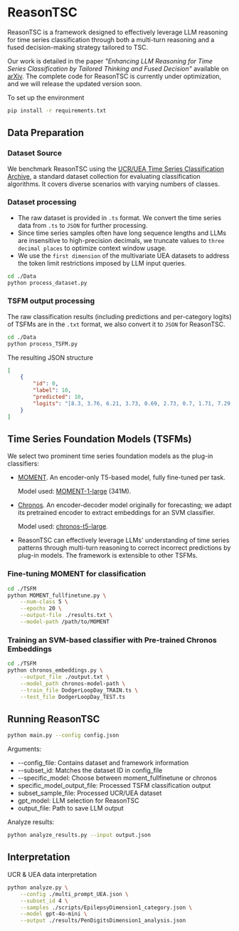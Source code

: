 # ReasonTSC
ReasonTSC is a framework designed to effectively leverage LLM reasoning for time series classification through both a multi-turn reasoning and a fused decision-making strategy tailored to TSC.

Our work is detailed in the paper *"Enhancing LLM Reasoning for Time Series Classification by Tailored Thinking and Fused Decision"* available on [arXiv](https://arxiv.org/pdf/2506.00807). The complete code for ReasonTSC is currently under optimization, and we will release the updated version soon.

To set up the environment
```bash
pip install -r requirements.txt
```

## Data Preparation
### Dataset Source
We benchmark ReasonTSC using the [UCR/UEA Time Series Classification Archive](https://www.timeseriesclassification.com/), a standard dataset collection for evaluating classification algorithms. It covers diverse scenarios with varying numbers of classes.

### Dataset processing
- The raw dataset is provided in `.ts` format. We convert the time series data from `.ts` to `JSON` for further processing. 
- Since time series samples often have long sequence lengths and LLMs are insensitive to high-precision decimals, we truncate values to `three decimal places` to optimize context window usage.
- We use the `first dimension` of the multivariate UEA datasets to address the token limit restrictions imposed by LLM input queries.
```bash
cd ./Data
python process_dataset.py
```

### TSFM output processing
The raw classification results (including predictions and per-category logits) of TSFMs are in the `.txt` format, we also convert it to `JSON` for ReasonTSC. 
```bash
cd ./Data
python process_TSFM.py
```
The resulting JSON structure
```json
[
    {
        "id": 0,
        "label": 10,
        "predicted": 10,
        "logits": "[8.3, 3.76, 6.21, 3.73, 0.69, 2.73, 0.7, 1.71, 7.29, 9.32]"
    }
]
```

## Time Series Foundation Models (TSFMs)
We select two prominent time series foundation models as the plug-in classifiers: 
- [MOMENT](https://github.com/moment-timeseries-foundation-model/moment). An encoder-only T5-based model, fully fine-tuned per task.

  Model used: [MOMENT-1-large](https://huggingface.co/AutonLab/MOMENT-1-large) (341M).
- [Chronos](https://github.com/amazon-science/chronos-forecasting). An encoder-decoder model originally for forecasting; we adapt its pretrained encoder to extract embeddings for an SVM classifier.
  
   Model used: [chronos-t5-large](https://huggingface.co/amazon/chronos-t5-large).
- ReasonTSC can effectively leverage LLMs' understanding of time series patterns through multi-turn reasoning to correct incorrect predictions by plug-in models. The framework is extensible to other TSFMs.

### Fine-tuning MOMENT for classification
```bash
cd ./TSFM
python MOMENT_fullfinetune.py \
    --num-class 5 \
    --epochs 20 \
    --output-file ./results.txt \
    --model-path /path/to/MOMENT
```

### Training an SVM-based classifier with Pre-trained Chronos Embeddings
```bash
cd ./TSFM
python chronos_embeddings.py \
    --output_file ./output.txt \
    --model_path chronos-model-path \
    --train_file DodgerLoopDay_TRAIN.ts \
    --test_file DodgerLoopDay_TEST.ts
```

## Running ReasonTSC
```bash
python main.py --config config.json
```
Arguments:

* --config_file: Contains dataset and framework information
* --subset_id: Matches the dataset ID in config_file
* --specific_model: Choose between moment_fullfinetune or chronos
* specific_model_output_file: Processed TSFM classification output
* subset_sample_file: Processed UCR/UEA dataset
* gpt_model: LLM selection for ReasonTSC
* output_file: Path to save LLM output

Analyze results:
```bash
python analyze_results.py --input output.json
```

## Interpretation
UCR & UEA data interpretation
```bash
python analyze.py \
    --config ./multi_prompt_UEA.json \
    --subset_id 4 \
    --samples ./scripts/EpilepsyDimension1_category.json \
    --model gpt-4o-mini \
    --output ./results/PenDigitsDimension1_analysis.json
```

